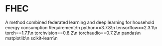 # FHEC
A method combined federated learning and deep learning for household energy consumption
Requirement:\n
python==3.7.8\n
tensorflow==2.3.1\n
torch==1.7.1\n
torchvision==0.8.2\n
torchaudio==0.7.2\n
pandas\n
matplotlib\n
scikit-learn\n
